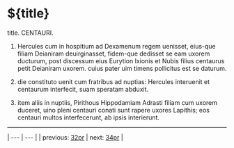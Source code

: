 # ${title}

title. CENTAURI.



1. Hercules cum in hospitium ad Dexamenum regem uenisset, eius-que filiam Deianiram deuirginasset, fidem-que dedisset se eam uxorem ducturum, post discessum eius Eurytion Ixionis et Nubis filius centaurus petit Deianiram uxorem. cuius pater uim timens pollicitus est se daturum.



2. die constituto uenit cum fratribus ad nuptias: Hercules interuenit et centaurum interfecit, suam speratam abduxit.



3. item aliis in nuptiis, Pirithous Hippodamiam Adrasti filiam cum uxorem duceret, uino pleni centauri conati sunt rapere uxores Lapithis; eos centauri multos interfecerunt, ab ipsis interierunt.



---

| --- | --- |
| previous: [32pr](../32pr/) | next: [34pr](../34pr/) |